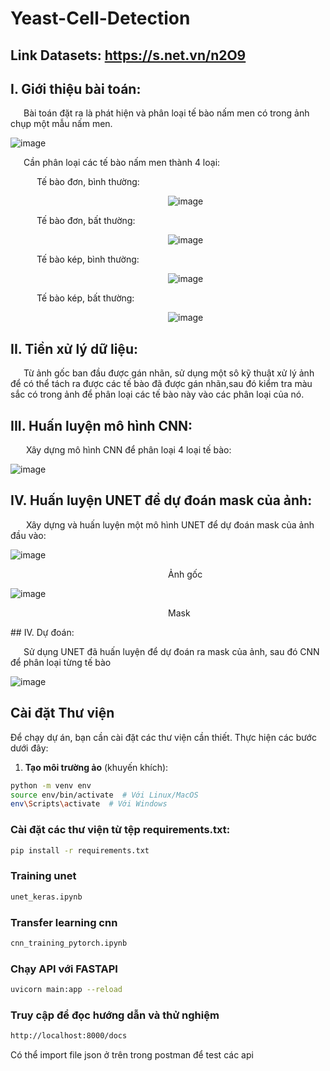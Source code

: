 # Yeast-Cell-Detection
## Link Datasets: https://s.net.vn/n2O9

## I. Giới thiệu bài toán:
&ensp;&ensp;&ensp;Bài toán đặt ra là phát hiện và phân loại tế bào nấm men có trong ảnh chụp một mẫu nấm men.

![image](https://github.com/user-attachments/assets/d3f6028f-357d-49a3-aac8-fe4020980e90)

<p>&ensp;&ensp;&ensp;Cần phân loại các tế bào nấm men thành 4 loại:</p>
<p>&ensp;&ensp;&ensp;&ensp;&ensp;&ensp;Tế bào đơn, bình thường:  </p> 

&emsp;&emsp;&emsp;&emsp;&emsp;&emsp;&emsp;&emsp;&emsp;&emsp;&emsp;&emsp;&emsp;&emsp;&emsp;&emsp;&emsp;&emsp;![image](https://github.com/user-attachments/assets/6c86edea-d819-4adf-9003-67501c3c780b)

<p>&ensp;&ensp;&ensp;&ensp;&ensp;&ensp;Tế bào đơn, bất thường:  </p> 

&emsp;&emsp;&emsp;&emsp;&emsp;&emsp;&emsp;&emsp;&emsp;&emsp;&emsp;&emsp;&emsp;&emsp;&emsp;&emsp;&emsp;&emsp;![image](https://github.com/user-attachments/assets/cc669829-738a-44d2-8069-6ddb36e835ec)


<p>&ensp;&ensp;&ensp;&ensp;&ensp;&ensp;Tế bào kép, bình thường:  </p> 

&emsp;&emsp;&emsp;&emsp;&emsp;&emsp;&emsp;&emsp;&emsp;&emsp;&emsp;&emsp;&emsp;&emsp;&emsp;&emsp;&emsp;&emsp;![image](https://github.com/user-attachments/assets/aff5b79e-e764-4d91-9c44-2e68d1bfbd4d)


<p>&ensp;&ensp;&ensp;&ensp;&ensp;&ensp;Tế bào kép, bất thường:  </p> 

&emsp;&emsp;&emsp;&emsp;&emsp;&emsp;&emsp;&emsp;&emsp;&emsp;&emsp;&emsp;&emsp;&emsp;&emsp;&emsp;&emsp;&emsp;![image](https://github.com/user-attachments/assets/9374aacc-6e74-4f2d-b6d9-ffeddba42586)


## II. Tiền xử lý dữ liệu:
&ensp;&ensp;&ensp;Từ ảnh gốc ban đầu được gán nhãn, sử dụng một sô kỹ thuật xử lý ảnh để có thể tách ra được các tế bào đã được gán nhãn,sau đó kiểm tra màu sắc có trong ảnh để phân loại các tế bào này vào các phân loại của nó.

## III. Huấn luyện mô hình CNN:
&ensp;&ensp;&ensp; Xây dựng mô hình CNN để phân loại 4 loại tế bào:

![image](https://github.com/user-attachments/assets/a8f9a018-d128-4118-bffc-84c013eeaa17)

## IV. Huấn luyện UNET để dự đoán mask của ảnh:
&ensp;&ensp;&ensp; Xây dựng và huấn luyện một mô hình UNET để dự đoán mask của ảnh đầu vào:

![image](https://github.com/user-attachments/assets/ea788cd9-be7b-4e7a-b708-e7c80b4c88b1)
<p>&emsp;&emsp;&emsp;&emsp;&emsp;&emsp;&emsp;&emsp;&emsp;&emsp;&emsp;&emsp;&emsp;&emsp;&emsp;&emsp;&emsp;&emsp;Ảnh gốc</p>

![image](https://github.com/user-attachments/assets/ba09b0eb-3823-4b5c-8454-9ee3f3c51f11)
<p>&emsp;&emsp;&emsp;&emsp;&emsp;&emsp;&emsp;&emsp;&emsp;&emsp;&emsp;&emsp;&emsp;&emsp;&emsp;&emsp;&emsp;&emsp;Mask</p>
## IV. Dự đoán:

&ensp;&ensp;&ensp;Sử dụng UNET đã huấn luyện để dự đoán ra mask của ảnh, sau đó CNN để phân loại từng tế bào

![image](https://github.com/user-attachments/assets/7f52f81b-4405-4c1b-9767-6e165b5d543d)
## Cài đặt Thư viện

Để chạy dự án, bạn cần cài đặt các thư viện cần thiết. Thực hiện các bước dưới đây:

1. **Tạo môi trường ảo** (khuyến khích):

```bash
python -m venv env
source env/bin/activate  # Với Linux/MacOS
env\Scripts\activate  # Với Windows
```
### Cài đặt các thư viện từ tệp requirements.txt:

```bash
pip install -r requirements.txt
```
### Training unet
```bash
unet_keras.ipynb
```
### Transfer learning cnn
```bash
cnn_training_pytorch.ipynb
```
### Chạy API với FASTAPI
```bash
uvicorn main:app --reload
```
### Truy cập để đọc hướng dẫn và thử nghiệm
```bash
http://localhost:8000/docs
```
Có thể import file json ở trên trong postman để test các api
